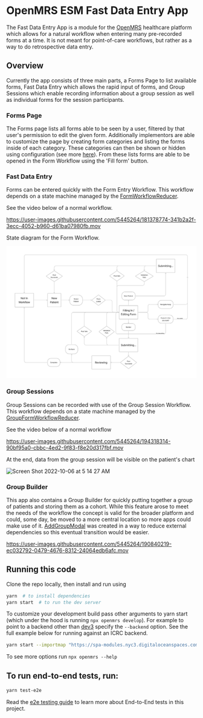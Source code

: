 

# OpenMRS ESM Fast Data Entry App

The Fast Data Entry App is a module for the [OpenMRS](https://openmrs.org/) healthcare platform which allows for a natural workflow when entering many pre-recorded forms at a time. It is not meant for point-of-care workflows, but rather as a way to do retrospective data entry.

## Overview
Currently the app consists of three main parts, a Forms Page to list available forms, Fast Data Entry which allows the rapid input of forms, and Group Sessions which enable recording information about a group session as well as individual forms for the session participants.

### Forms Page
The Forms page lists all forms able to be seen by a user, filtered by that user's permission to edit the given form. Additionally implementors are able to customize the page by creating form categories and listing the forms inside of each category. These categories can then be shown or hidden using configuration (see more [here](docs/configuring-form-categories.md)). From these lists forms are able to be opened in the Form Workflow using the 'Fill form' button.

### Fast Data Entry
Forms can be entered quickly with the Form Entry Workflow. This workflow depends on a state machine managed by the [FormWorkflowReducer](src/context/FormWorkflowReducer.ts).

See the video below of a normal workflow.

https://user-images.githubusercontent.com/5445264/181378774-341b2a2f-3ecc-4052-b960-d61ba07980fb.mov

State diagram for the Form Workflow.

![Form Workflow State Diagram](docs/form-workflow-state-diagram.png)

### Group Sessions
Group Sessions can be recorded with use of the Group Session Workflow. This workflow depends on a state machine managed by the [GroupFormWorkflowReducer](src/context/GroupFormWorkflowReducer.ts).

See the video below of a normal workflow

https://user-images.githubusercontent.com/5445264/194318314-90bf95a0-cbbc-4ed2-9f83-f8e20d317fbf.mov

At the end, data from the group session will be visible on the patient's chart

![Screen Shot 2022-10-06 at 5 14 27 AM](https://user-images.githubusercontent.com/5445264/194314665-84238e14-8655-4438-bf28-46afce172d13.png)


### Group Builder

This app also contains a Group Builder for quickly putting together a group of patients and storing them as a cohort. While this feature arose to meet the needs of the workflow the concept is valid for the broader platform and could, some day, be moved to a more central location so more apps could make use of it. [AddGroupModal](https://github.com/openmrs/openmrs-esm-fast-data-entry-app/blob/main/src/add-group-modal/AddGroupModal.tsx) was created in a way to reduce external dependencies so this eventual transition would be easier.

https://user-images.githubusercontent.com/5445264/190840219-ec032792-0479-4676-8312-24064edb6afc.mov


## Running this code

Clone the repo locally, then install and run using

```sh
yarn  # to install dependencies
yarn start  # to run the dev server
```

To customize your development build pass other arguments to yarn start (which under the hood is running `npx openmrs develop`). For example to point to a backend other than [dev3](https://dev3.openmrs.org/)  specify the `--backend` option. See the full example below for running against an ICRC backend.

```sh
yarn start --importmap "https://spa-modules.nyc3.digitaloceanspaces.com/import-map.json" --backend "https://openmrs-dev-v2.test.icrc.org/" --add-cookie "MRHSession=abcdefghijklmnop012345678910" --spa-path "/ui"
```

To see more options run `npx openmrs --help`

## To run end-to-end tests, run:

```bash
yarn test-e2e
```

Read the [e2e testing guide](https://openmrs.atlassian.net/wiki/spaces/docs/pages/150962731/Testing+Frontend+Modules+O3) to learn more about End-to-End tests in this project.
